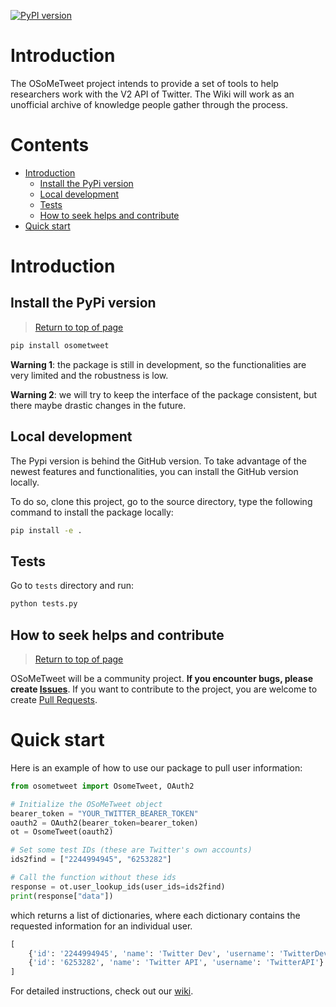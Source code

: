 [![PyPI version](https://badge.fury.io/py/osometweet.svg)](https://badge.fury.io/py/osometweet)

# Introduction

The OSoMeTweet project intends to provide a set of tools to help researchers work with the V2 API of Twitter.
The Wiki will work as an unofficial archive of knowledge people gather through the process.

# Contents
* [Introduction](#introduction)
	* [Install the PyPi version](#install-the-pypi-version)
	* [Local development](#local-development)
	* [Tests](#tests)
	* [How to seek helps and contribute](#how-to-seek-helps-and-contribute)
* [Quick start](#quick-start)

# Introduction
## Install the PyPi version
> [Return to top of page](#contents)
```bash
pip install osometweet
```

**Warning 1**: the package is still in development, so the functionalities are very limited and the robustness is low.

**Warning 2**: we will try to keep the interface of the package consistent, but there maybe drastic changes in the future.

## Local development

The Pypi version is behind the GitHub version.
To take advantage of the newest features and functionalities, you can install the GitHub version locally.

To do so, clone this project, go to the source directory, type the following command to install the package locally:

```bash
pip install -e .
```

## Tests

Go to `tests` directory and run:

```bash
python tests.py
```

## How to seek helps and contribute
> [Return to top of page](#contents)

OSoMeTweet will be a community project. **If you encounter bugs, please create [Issues](https://github.com/truthy/osometweet/issues)**. If you want to contribute to the project, you are welcome to create [Pull Requests](https://github.com/truthy/osometweet/pulls).

# Quick start

Here is an example of how to use our package to pull user information: 
```python
from osometweet import OsomeTweet, OAuth2

# Initialize the OSoMeTweet object
bearer_token = "YOUR_TWITTER_BEARER_TOKEN"
oauth2 = OAuth2(bearer_token=bearer_token)
ot = OsomeTweet(oauth2)

# Set some test IDs (these are Twitter's own accounts)
ids2find = ["2244994945", "6253282"]

# Call the function without these ids
response = ot.user_lookup_ids(user_ids=ids2find)
print(response["data"])
```
which returns a list of dictionaries, where each dictionary contains the requested information for an individual user.
```python
[
    {'id': '2244994945', 'name': 'Twitter Dev', 'username': 'TwitterDev'},
    {'id': '6253282', 'name': 'Twitter API', 'username': 'TwitterAPI'}
]
```

For detailed instructions, check out our [wiki](https://github.com/osome-iu/osometweet/wiki).
